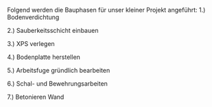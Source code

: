 Folgend werden die Bauphasen für unser kleiner Projekt angeführt:
1.) Bodenverdichtung

2.) Sauberkeitsschicht einbauen

3.) XPS verlegen

4.) Bodenplatte herstellen

5.) Arbeitsfuge gründlich bearbeiten

6.) Schal- und Bewehrungsarbeiten

7.) Betonieren Wand

